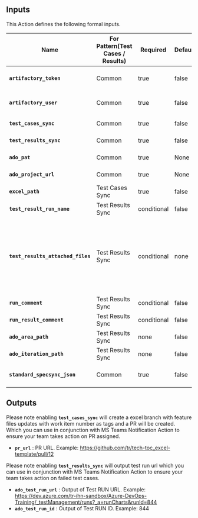 ## Inputs

This Action defines the following formal inputs.

| Name | For Pattern(Test Cases / Results) | Required | Default | Description
|-|-|-|-|-|
| **`artifactory_token`**  | Common | true | false | JFROG Artifactory Token is mandatory since SpecSync license is been stored in JFrog Securely.
| **`artifactory_user`**  | Common | true | false | JFROG Artifactory User is mandatory since SpecSync license is been stored in JFrog Securely.
| **`test_cases_sync`**  | Common | true | false | True to enable Test Case Sync. False to disable.
| **`test_results_sync`**  | Common | true | false | True to enable TRX Test Results Sync. False to disable.
| **`ado_pat`**  | Common | true | None | ADO PAT Token. Example ${{ secrets.ADO_PAT }}
| **`ado_project_url`**  | Common | true | None | ADO ORG URL. example https://dev.azure.com/ORG/PROJECT
| **`excel_path`**  | Test Cases Sync | true | false | Provide path to folder where features are present.
| **`test_result_run_name`**  | Test Results Sync | conditional | false | GH-Actions-${{ github.run_id }}-${{ env.ENV }} Environment
| **`test_results_attached_files`**  | Test Results Sync | conditional | none | Semicolon separated list of file paths that should be attached to the test run additionally. (e.g. error1.png;error2.log) Wildcards are currently not supported. if you don't specify this then only test result file will be attached. This in turn you need to configure in your Selenium4, WebDriverIO or Playwright so it can output images with that name. 
| **`run_comment`**  | Test Results Sync | conditional | false | Could provide GitHub Pages URL where your test results are hosted.
| **`run_result_comment`**  | Test Results Sync | conditional | false | Could provide GitHub Pages URL where your test results are hosted.
| **`ado_area_path`**  | Test Results Sync | none | false | ADO Area Path
| **`ado_iteration_path`**  | Test Results Sync | none | false | ADO Iteration Path
|**`standard_specsync_json`** | Common | true | false | If you would like to customize specsync.json config file them enter 'false'. Defaults to true

## Outputs

Please note enabling **`test_cases_sync`** will create a excel branch with feature files updates with work item number as tags and a PR will be created. Which you can use in conjunction with MS Teams Notification Action to ensure your team takes action on PR assigned.

-  **`pr_url`** : PR URL. Example: https://github.com/tr/tech-toc_excel-template/pull/12

Please note enabling **`test_results_sync`** will output test run url which you can use in conjunction with MS Teams Notification Action to ensure your team takes action on failed test cases.

-  **`ado_test_run_url`** : Output of Test RUN URL. Example: https://dev.azure.com/tr-ihn-sandbox/Azure-DevOps-Training/_testManagement/runs?_a=runCharts&runId=844
-  **`ado_test_run_id`** : Output of Test RUN ID. Example: 844